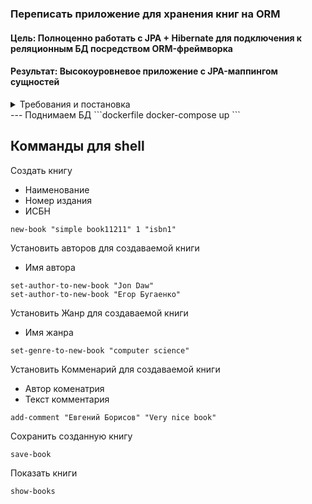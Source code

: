 ### Переписать приложение для хранения книг на ORM

#### Цель: Полноценно работать с JPA + Hibernate для подключения к реляционным БД посредством ORM-фреймворка

#### Результат: Высокоуровневое приложение с JPA-маппингом сущностей

<details>
<summary>Требования и постановка
</summary>

### Описение решения

Требования:

*    Использовать JPA, Hibernate только в качестве JPA-провайдера.
*    Для решения проблемы N+1 можно использовать специфические для Hibernate аннотации @Fetch и @BatchSize.
*    Добавить сущность "комментария к книге", реализовать CRUD для новой сущности.
*    Покрыть репозитории тестами, используя H2 базу данных и соответствующий H2 Hibernate-диалект для тестов.
*    Не забудьте отключить DDL через Hibernate
*    @Transactional рекомендуется ставить только на методы сервиса.

#### Рекомендации к выполнению работы:

* Это домашнее задание будет использоваться в качестве основы для других ДЗ Данная работа не засчитывает предыдущую!
*  Это домашнее задание является основой для следующих.

#### Критерии оценки:

###### Факт сдачи:

*    0 - задание не сдано
*    0 - ничего не работает или отсутствует основной функционал
*    1 - задание сдано Степень выполнения (количество работающего функционала, что примет заказчик, что будет проверять тестировщик):
*    1 - не работает или отсутствует большая часть критического функционала
*    2 - основной функционал есть, возможны небольшие косяки
*    3 - основной функционал есть, всё хорошо работает
*    4 - основной функционал есть, всё хорошо работает, тесты и/или задание перевыполнено 
     
###### Способ выполнения (качество выполнения, стиль кода, как ревью перед мержем):

*    0 - нужно править, мержить нельзя (нарушение соглашений, публичные поля)
*    1 - лучше исправить в рамках этого ДЗ для повышения оценки
*    2 - можно мержить, но в следующих ДЗ нужно поправить.
*    3 - можно мержить, мелкие недочёты
*    4 - отличная работа!
*    5 - экстра балл за особо красивый кусочек кода/решение целиком (ставится только после отличной работы, отдельно не ставится)

</details>
--- 
Поднимаем БД
```dockerfile
docker-compose up
```

Комманды для shell
---

Создать книгу
* Наименование
* Номер издания
* ИСБН
```
new-book "simple book11211" 1 "isbn1"

```

Установить авторов для создаваемой книги
* Имя автора

```
set-author-to-new-book "Jon Daw"
set-author-to-new-book "Егор Бугаенко"

```

Установить Жанр для создаваемой книги
* Имя жанра

```shell
set-genre-to-new-book "computer science"

```

Установить Комменарий для создаваемой книги
* Автор коменатрия 
* Текст комментария

```shell
add-comment "Евгений Борисов" "Very nice book"

```

Сохранить созданную книгу
```shell
save-book
```

Показать книги
```shell
show-books
```